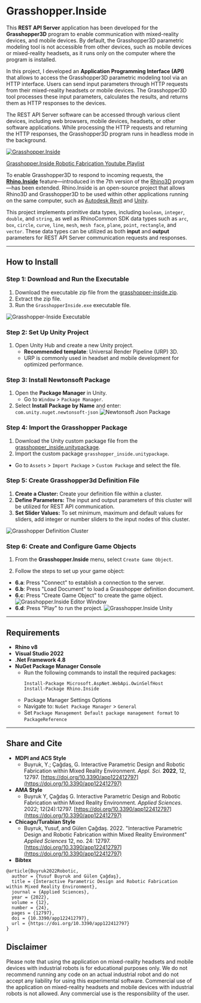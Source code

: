 # Grasshopper.Inside

This **REST API Server** application has been developed for the **Grasshopper3D** program to enable communication with mixed-reality devices, and mobile devices. By default, the Grasshopper3D parametric modeling tool is not accessible from other devices, such as mobile devices or mixed-reality headsets, as it runs only on the computer where the program is installed.

In this project, I developed an **Application Programming Interface (API)** that allows to access the Grasshopper3D parametric modeling tool via an HTTP interface. Users can send input parameters through HTTP requests from their mixed-reality headsets or mobile devices. The Grasshopper3D tool processes these input parameters, calculates the results, and returns them as HTTP responses to the devices.

The REST API Server software can be accessed through various client devices, including web browsers, mobile devices, headsets, or other software applications. While processing the HTTP requests and returning the HTTP responses, the Grasshopper3D program runs in headless mode in the background.

[![Grasshopper.Inside](readme-images/cover-page.png)](https://www.youtube.com/watch?v=92krsDt8qys&list=PLv0cS6BsK0uJxEhYNfP0xsXtbNSO0baUR&index=5)

[Grasshopper.Inside Robotic Fabrication Youtube Playlist](https://www.youtube.com/watch?v=92krsDt8qys&list=PLv0cS6BsK0uJxEhYNfP0xsXtbNSO0baUR&index=5)

To enable Grasshopper3D to respond to incoming requests, the **[Rhino.Inside](https://www.rhino3d.com/features/rhino-inside/)** feature—introduced in the 7th version of the [Rhino3D](https://www.rhino3d.com/)
 program—has been extended. Rhino.Inside is an open-source project that allows Rhino3D and Grasshopper3D to be used within other applications running on the same computer, such as [Autodesk Revit](https://www.autodesk.com/products/revit/overview)
 and [Unity](https://unity.com/).

This project implements primitive data types, including `boolean`, `integer`, `double`, and `string`, as well as RhinoCommon SDK data types such as `arc`, `box`, `circle`, `curve`, `line`, `mesh`, `mesh face`, `plane`, `point`, `rectangle`, and `vector`. These data types can be utilized as both **input** and **output** parameters for REST API Server communication requests and responses.

---
## How to Install

### Step 1: Download and Run the Executable
1. Download the executable zip file from the [grasshopper-inside.zip](https://github.com/yusufbuyruk/grasshopper.inside/releases/latest).
2. Extract the zip file.
3. Run the `GrasshopperInside.exe` executable file.

![Grasshopper-Inside Executable](readme-images/grasshopper-inside-server.png)

### Step 2: Set Up Unity Project
1. Open Unity Hub and create a new Unity project.
   - **Recommended template**: Universal Render Pipeline (URP) 3D.
   - URP is commonly used in headset and mobile development for optimized performance.

### Step 3: Install Newtonsoft Package
1. Open the **Package Manager** in Unity.
   - Go to `Window` > `Package Manager`.
2. Select **Install Package by Name** and enter: ```com.unity.nuget.newtonsoft-json```
 ![Newtonsoft Json Package](readme-images/newtonsoft-json.png)

### Step 4: Import the Grasshopper Package
1. Download the Unity custom package file from the [grasshopper_inside.unitypackage](https://github.com/yusufbuyruk/grasshopper.inside/releases/latest).
2. Import the custom package ```grasshopper_inside.unitypackage```.
- Go to `Assets` > `Import Package` > `Custom Package` and select the file.

### Step 5: Create Grasshopper3d Definition File
1. **Create a Cluster:** Create your definition file within a cluster.
2. **Define Parameters:** The input and output parameters of this cluster will be utilized for REST API communication.
3. **Set Slider Values:** To set minimum, maximum and default values for sliders, add integer or number sliders to the input nodes of this cluster.

![Grasshopper Definition Cluster](readme-images/grasshopper-definition-cluster.png)

### Step 6: Create and Configure Game Objects
1. From the **Grasshopper.Inside** menu, select `Create Game Object`.

2. Follow the steps to set up your game object:
- **6.a**: Press "Connect" to establish a connection to the server.
- **6.b**: Press "Load Document" to load a Grasshopper definition document.
- **6.c**: Press "Create Game Object" to create the game object.
 ![Grasshopper.Inside Editor Window](readme-images/grasshopper-inside-editor-window.jpg)
- **6.d**: Press "Play" to run the project.
 ![Grasshopper.Inside Unity](readme-images/grasshopper-inside-unity.jpg)



---
## Requirements

- **Rhino v8**
- **Visual Studio 2022**
- **.Net Framework 4.8**
- **NuGet Package Manager Console**
  - Run the following commands to install the required packages:
    ```
    Install-Package Microsoft.AspNet.WebApi.OwinSelfHost
    Install-Package Rhino.Inside
    ```
  - Package Manager Settings Options
  - Navigate to: `NuGet Package Manager` > `General`
  - Set `Package Management Default package management format` to `PackageReference`

---
## Share and Cite
- **MDPI and ACS Style**
  - Buyruk, Y.; Çağdaş, G. Interactive Parametric Design and Robotic Fabrication within Mixed Reality Environment. *Appl. Sci.* **2022**, 12, 12797. [https://doi.org/10.3390/app122412797](https://doi.org/10.3390/app122412797)
- **AMA Style**
  - Buyruk Y, Çağdaş G. Interactive Parametric Design and Robotic Fabrication within Mixed Reality Environment. *Applied Sciences*. 2022; 12(24):12797. [https://doi.org/10.3390/app122412797](https://doi.org/10.3390/app122412797)
- **Chicago/Turabian Style**
  - Buyruk, Yusuf, and Gülen Çağdaş. 2022. "Interactive Parametric Design and Robotic Fabrication within Mixed Reality Environment" *Applied Sciences* 12, no. 24: 12797. [https://doi.org/10.3390/app122412797](https://doi.org/10.3390/app122412797)
- **Bibtex**
 ```
 @article{Buyruk2022Robotic,
   author = {Yusuf Buyruk and Gülen Çağdaş},
   title = {Interactive Parametric Design and Robotic Fabrication within Mixed Reality Environment},
   journal = {Applied Sciences},
   year = {2022},
   volume = {12},
   number = {24},
   pages = {12797},
   doi = {10.3390/app122412797},
   url = {https://doi.org/10.3390/app122412797}
 }
 ```
## Disclaimer
Please note that using the application on mixed-reality headsets and mobile devices with industrial robots is for educational purposes only. We do not recommend running any code on an actual industrial robot and do not accept any liability for using this experimental software. Commercial use of the application on mixed-reality headsets and mobile devices with industrial robots is not allowed. Any commercial use is the responsibility of the user.

